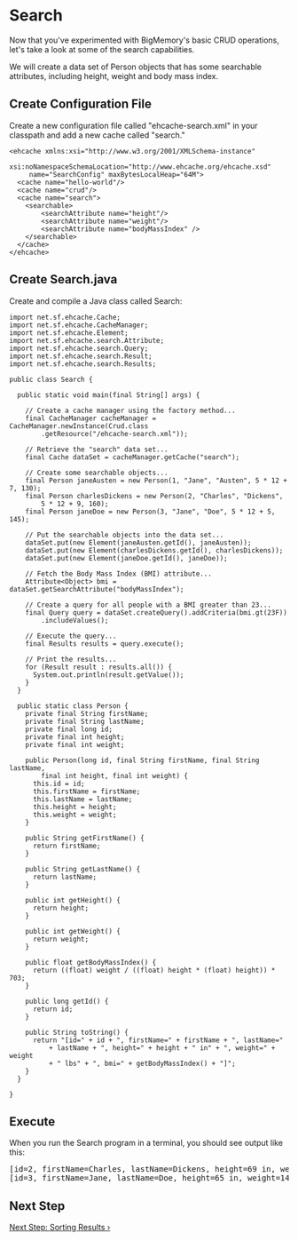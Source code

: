 ---
---
# Search

Now that you've experimented with BigMemory's basic CRUD operations, let's take
a look at some of the search capabilities.

We will create a data set of Person objects that has some searchable
attributes, including height, weight and body mass index.

## Create Configuration File

Create a new configuration file called "ehcache-search.xml" in your classpath
and add a new cache called "search."

	<ehcache xmlns:xsi="http://www.w3.org/2001/XMLSchema-instance"
		 xsi:noNamespaceSchemaLocation="http://www.ehcache.org/ehcache.xsd"
		 name="SearchConfig" maxBytesLocalHeap="64M">
	  <cache name="hello-world"/>
	  <cache name="crud"/>
	  <cache name="search">
		<searchable>
			<searchAttribute name="height"/>
			<searchAttribute name="weight"/>
			<searchAttribute name="bodyMassIndex" />
		</searchable>
	  </cache>
	</ehcache>

## Create Search.java

Create and compile a Java class called Search:

	import net.sf.ehcache.Cache;
	import net.sf.ehcache.CacheManager;
	import net.sf.ehcache.Element;
	import net.sf.ehcache.search.Attribute;
	import net.sf.ehcache.search.Query;
	import net.sf.ehcache.search.Result;
	import net.sf.ehcache.search.Results;

	public class Search {

	  public static void main(final String[] args) {

		// Create a cache manager using the factory method...
		final CacheManager cacheManager = CacheManager.newInstance(Crud.class
			.getResource("/ehcache-search.xml"));

		// Retrieve the "search" data set...
		final Cache dataSet = cacheManager.getCache("search");

		// Create some searchable objects...
		final Person janeAusten = new Person(1, "Jane", "Austen", 5 * 12 + 7, 130);
		final Person charlesDickens = new Person(2, "Charles", "Dickens",
			5 * 12 + 9, 160);
		final Person janeDoe = new Person(3, "Jane", "Doe", 5 * 12 + 5, 145);

		// Put the searchable objects into the data set...
		dataSet.put(new Element(janeAusten.getId(), janeAusten));
		dataSet.put(new Element(charlesDickens.getId(), charlesDickens));
		dataSet.put(new Element(janeDoe.getId(), janeDoe));

		// Fetch the Body Mass Index (BMI) attribute...
		Attribute<Object> bmi = dataSet.getSearchAttribute("bodyMassIndex");

		// Create a query for all people with a BMI greater than 23...
		final Query query = dataSet.createQuery().addCriteria(bmi.gt(23F))
			.includeValues();

		// Execute the query...
		final Results results = query.execute();

		// Print the results...
		for (Result result : results.all()) {
		  System.out.println(result.getValue());
		}
	  }

	  public static class Person {
		private final String firstName;
		private final String lastName;
		private final long id;
		private final int height;
		private final int weight;

		public Person(long id, final String firstName, final String lastName,
			final int height, final int weight) {
		  this.id = id;
		  this.firstName = firstName;
		  this.lastName = lastName;
		  this.height = height;
		  this.weight = weight;
		}

		public String getFirstName() {
		  return firstName;
		}

		public String getLastName() {
		  return lastName;
		}

		public int getHeight() {
		  return height;
		}

		public int getWeight() {
		  return weight;
		}

		public float getBodyMassIndex() {
		  return ((float) weight / ((float) height * (float) height)) * 703;
		}

		public long getId() {
		  return id;
		}

		public String toString() {
		  return "[id=" + id + ", firstName=" + firstName + ", lastName="
			  + lastName + ", height=" + height + " in" + ", weight=" + weight
			  + " lbs" + ", bmi=" + getBodyMassIndex() + "]";
		}
	  }

	}

## Execute

When you run the Search program in a terminal, you should see output like this:

<pre style="overflow: auto; white-space: nowrap">
[id=2, firstName=Charles, lastName=Dickens, height=69 in, weight=160 lbs, bmi=23.625288]<br/>
[id=3, firstName=Jane, lastName=Doe, height=65 in, weight=145 lbs, bmi=24.126627]
</pre>

## Next Step

[Next Step: Sorting Results &rsaquo;](sort)
